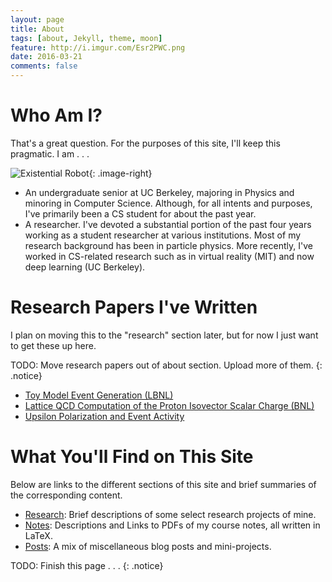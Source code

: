 ```yaml
---
layout: page
title: About
tags: [about, Jekyll, theme, moon]
feature: http://i.imgur.com/Esr2PWC.png
date: 2016-03-21
comments: false
---
```

    

# Who Am I?

That's a great question. For the purposes of this site, I'll keep this pragmatic. I am . . . 

![Existential Robot](http://i.imgur.com/ekNkDTM.jpg "Existential Robot"){: .image-right}

* An undergraduate senior at UC Berkeley, majoring in Physics and minoring in Computer Science. Although, for all intents and purposes, I've primarily been a CS student for about the past year.
* A researcher. I've devoted a substantial portion of the past four years working as a student researcher at various institutions.
Most of my research background has been in particle physics. More recently, I've worked in CS-related research such as in virtual
reality (MIT) and now deep learning (UC Berkeley). 


# Research Papers I've Written

I plan on moving this to the "research" section later, but for now I just want to get these up here. 

TODO: Move research papers out of about section. Upload more of them.
{: .notice}

* [Toy Model Event Generation (LBNL)]({{site.url}}/assets/pdf/papers/LBNL_ToyModelResearch.pdf)
* [Lattice QCD Computation of the Proton Isovector Scalar Charge (BNL)]({{site.url}}/assets/pdf/papers/BNL_Research_Report.pdf)
* [Upsilon Polarization and Event Activity]({{site.url}}/assets/pdf/papers/Davis_Research_Report.pdf)

# What You'll Find on This Site

Below are links to the different sections of this site and brief summaries of the corresponding content.

* [Research]({{site.url}}/research): Brief descriptions of some select research projects of mine. 
* [Notes]({{site.url}}/notes): Descriptions and Links to PDFs of my course notes, all written in LaTeX. 
* [Posts]({{site.url}}/posts): A mix of miscellaneous blog posts and mini-projects.


TODO: Finish this page . . .
{: .notice}

